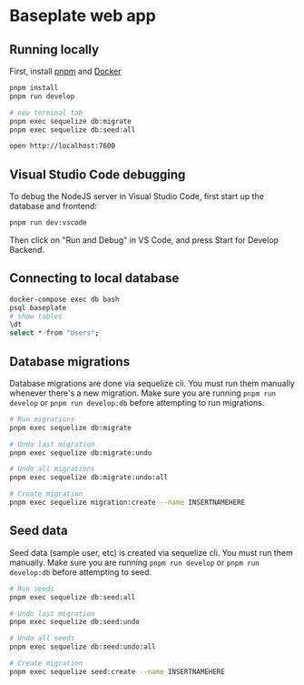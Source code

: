 # Baseplate web app

## Running locally

First, install [pnpm](https://pnpm.io/) and [Docker](https://www.docker.com/)

```sh
pnpm install
pnpm run develop

# new terminal tab
pnpm exec sequelize db:migrate
pnpm exec sequelize db:seed:all

open http://localhost:7600
```

## Visual Studio Code debugging

To debug the NodeJS server in Visual Studio Code, first start up the database and frontend:

```sh
pnpm run dev:vscode
```

Then click on "Run and Debug" in VS Code, and press Start for Develop Backend.

## Connecting to local database

```sh
docker-compose exec db bash
psql baseplate
# show tables
\dt
select * from "Users";
```

## Database migrations

Database migrations are done via sequelize cli. You must run them manually whenever there's a new migration. Make sure you are running `pnpm run develop` or `pnpm run develop:db` before attempting to run migrations.

```sh
# Run migrations
pnpm exec sequelize db:migrate

# Undo last migration
pnpm exec sequelize db:migrate:undo

# Undo all migrations
pnpm exec sequelize db:migrate:undo:all

# Create migration
pnpm exec sequelize migration:create --name INSERTNAMEHERE
```

## Seed data

Seed data (sample user, etc) is created via sequelize cli. You must run them manually. Make sure you are running `pnpm run develop` or `pnpm run develop:db` before attempting to seed.

```sh
# Run seeds
pnpm exec sequelize db:seed:all

# Undo last migration
pnpm exec sequelize db:seed:undo

# Undo all seeds
pnpm exec sequelize db:seed:undo:all

# Create migration
pnpm exec sequelize seed:create --name INSERTNAMEHERE
```
